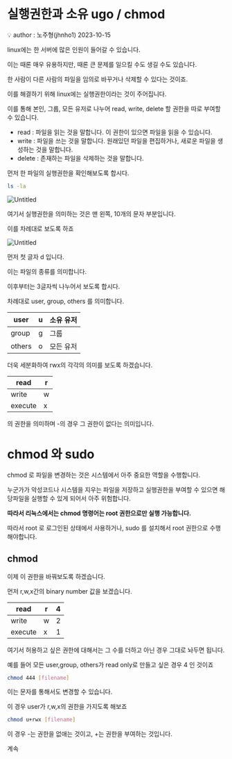 # 실행권한과 소유 ugo / chmod

<aside>
💡 author : 노주형(jhnho1) 2023-10-15

</aside>

linux에는 한 서버에 많은 인원이 들어갈 수 있습니다. 

이는 때론 매우 유용하지만, 때론 큰 문제를 일으킬 수도 생길 수도 있습니다.

한 사람이 다른 사람의 파일을 임의로 바꾸거나 삭제할 수 있다는 것이죠.

이를 해결하기 위해 linux에는 실행권한이라는 것이 주어집니다. 

이를 통해 본인, 그룹, 모든 유저로 나누어 read, write, delete 할 권한을 따로 부여할 수 있습니다.

- read : 파일을 읽는 것을 말합니다. 이 권한이 있으면 파일을 읽을 수 있습니다.
- write : 파일을 쓰는 것을 말합니다. 원래있던 파일을 편집하거나, 새로운 파일을 생성하는 것을 말합니다.
- delete : 존재하는 파일을 삭제하는 것을 말합니다.

먼저 한 파일의 실행권한을 확인해보도록 합시다.

```bash
ls -la
```

![Untitled](Untitled%20157.png)

여기서 실행권한을 의미하는 것은 맨 왼쪽, 10개의 문자 부분입니다.

이를 차례대로 보도록 하죠

![Untitled](Untitled%20158.png)

먼저 첫 글자 d 입니다.

이는 파일의 종류를 의미합니다.

이후부터는 3글자씩 나누어서 보도록 합시다.

차례대로 user, group, others 를 의미합니다.

| user | u | 소유 유저 |
| --- | --- | --- |
| group | g | 그룹  |
| others | o | 모든 유저 |

더욱 세분화하여 rwx의 각각의 의미를 보도록 하겠습니다.

|  read | r |
| --- | --- |
| write | w |
| execute | x |

의 권한을 의미하며 -의 경우 그 권한이 없다는 의미입니다.

# chmod 와 sudo

chmod 로 파일을 변경하는 것은 시스템에서 아주 중요한 역할을 수행합니다.

누군가가 악성코드나 시스템을 지우는 파일을 저장하고 실행권한을 부여할 수 있으면 해당파일을 실행할 수 있게 되어서 아주 위험합니다.

**따라서 리눅스에서는 chmod 명령어는 root 권한으로만 실행 가능합니다.**

따라서 root 로 로그인된 상태에서 사용하거나, sudo 를 설치해서 root 권한으로 수행해야합니다.

## chmod

이제 이 권한을 바꿔보도록 하겠습니다.

먼저  r,w,x간의 binary number 값을 보겠습니다.

|  read | r | 4 |
| --- | --- | --- |
| write | w | 2 |
| execute | x | 1 |

여기서 허용하고 싶은 권한에 대해서는 그 수를 더하고 아닌 경우 그대로 놔두면 됩니다.

예를 들어 모든 user,group, others가 read only로 만들고 싶은 경우 4 인 것이죠

```bash
chmod 444 [filename]
```

이는 문자를 통해서도 변경할 수 있습니다. 

이 경우 user가 r,w,x의 권한을 가지도록 해보죠

```bash
chmod u+rwx [filename]
```

이 경우 -는 권한을 없애는 것이고,  +는 권한을 부여하는 것입니다.

계속